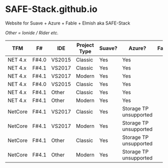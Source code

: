 # SAFE-Stack.github.io
Website for Suave + Azure + Fable + Elmish aka SAFE-Stack

*Other = Ionide / Rider etc.*

| TFM | F# | IDE | Project Type | Suave? | Azure? | Fable? | Elmish? |
|-|-|-|-|-|-|-|-|
| NET 4.x | F#4.0 | VS2015 | Classic | Yes | Yes | | |
| NET 4.x | F#4.1 | VS2017 | Classic | Yes | Yes | | |
| NET 4.x | F#4.1 | VS2017 | Modern | Yes | Yes | | |
| NET 4.x | F#4.0 | VS2015 | Classic | Yes | Yes | | |
| NET 4.x | F#4.1 | Other | Classic | Yes | Yes | | |
| NET 4.x | F#4.1 | Other | Modern | Yes | Yes | | |
| NetCore | F#4.1 | VS2017 | Classic | Yes | Storage TP unsupported | |
| NetCore | F#4.1 | VS2017 | Modern | Yes | Storage TP unsupported | |
| NetCore | F#4.1 | Other | Classic | Yes | Storage TP unsupported | |
| NetCore | F#4.1 | Other | Modern | Yes | Storage TP unsupported | |
